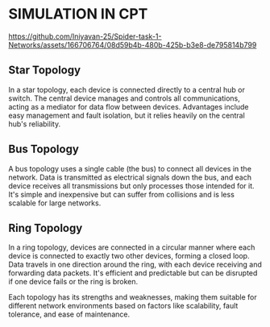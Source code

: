 # SIMULATION IN CPT
https://github.com/Iniyavan-25/Spider-task-1-Networks/assets/166706764/08d59b4b-480b-425b-b3e8-de795814b799
## Star Topology
In a star topology, each device is connected directly to a central hub or switch. 
The central device manages and controls all communications, acting as a mediator for data flow between devices. Advantages include easy management and fault isolation, but it relies heavily on the central hub's reliability.

## Bus Topology
A bus topology uses a single cable (the bus) to connect all devices in the network. 
Data is transmitted as electrical signals down the bus, and each device receives all transmissions but only processes those intended for it. It's simple and inexpensive but can suffer from collisions and is less scalable for large networks.

## Ring Topology
In a ring topology, devices are connected in a circular manner where each device is connected to exactly two other devices, forming a closed loop. 
Data travels in one direction around the ring, with each device receiving and forwarding data packets. It's efficient and predictable but can be disrupted if one device fails or the ring is broken.

Each topology has its strengths and weaknesses, making them suitable for different network environments based on factors like scalability, fault tolerance, and ease of maintenance.
